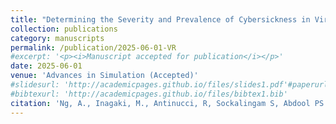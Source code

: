 ```yaml
---
title: "Determining the Severity and Prevalence of Cybersickness in Virtual Reality Simulations in Psychiatry"
collection: publications
category: manuscripts
permalink: /publication/2025-06-01-VR
#excerpt: '<p><i>Manuscript accepted for publication</i></p>'
date: 2025-06-01
venue: 'Advances in Simulation (Accepted)'
#slidesurl: 'http://academicpages.github.io/files/slides1.pdf'#paperurl: 'https://doi.org/10.1186/s41077-025-00358-y'
#bibtexurl: 'http://academicpages.github.io/files/bibtex1.bib'
citation: 'Ng, A., Inagaki, M., Antinucci, R, Sockalingam S, Abdool PS. Determining the severity and prevalence of cybersickness in virtual reality simulations in psychiatry. Advances in Simulation 10, 32 (2025). [https://doi.org/10.1186/s41077-025-00358-y](https://doi.org/10.1186/s41077-025-00358-y)'
---
```




